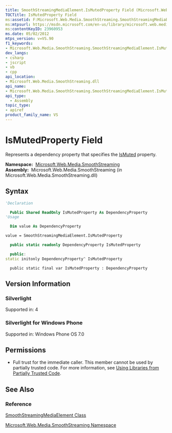 ```yaml
---
title: SmoothStreamingMediaElement.IsMutedProperty Field (Microsoft.Web.Media.SmoothStreaming)
TOCTitle: IsMutedProperty Field
ms:assetid: F:Microsoft.Web.Media.SmoothStreaming.SmoothStreamingMediaElement.IsMutedProperty
ms:mtpsurl: https://msdn.microsoft.com/en-us/library/microsoft.web.media.smoothstreaming.smoothstreamingmediaelement.ismutedproperty(v=VS.90)
ms:contentKeyID: 23960953
ms.date: 05/02/2012
mtps_version: v=VS.90
f1_keywords:
- Microsoft.Web.Media.SmoothStreaming.SmoothStreamingMediaElement.IsMutedProperty
dev_langs:
- csharp
- jscript
- vb
- cpp
api_location:
- Microsoft.Web.Media.SmoothStreaming.dll
api_name:
- Microsoft.Web.Media.SmoothStreaming.SmoothStreamingMediaElement.IsMutedProperty
api_type:
  - Assembly
topic_type:
- apiref
product_family_name: VS
---
```


# IsMutedProperty Field

Represents a dependency property that specifies the [IsMuted](smoothstreamingmediaelement-ismuted-property-microsoft-web-media-smoothstreaming_1.md) property.

**Namespace:**  [Microsoft.Web.Media.SmoothStreaming](microsoft-web-media-smoothstreaming-namespace_1.md)  
**Assembly:**  Microsoft.Web.Media.SmoothStreaming (in Microsoft.Web.Media.SmoothStreaming.dll)

## Syntax

```vb
'Declaration

  Public Shared ReadOnly IsMutedProperty As DependencyProperty
'Usage

  Dim value As DependencyProperty

value = SmoothStreamingMediaElement.IsMutedProperty
```

```csharp
  public static readonly DependencyProperty IsMutedProperty
```

```cpp
  public:
static initonly DependencyProperty^ IsMutedProperty
```

```jscript
  public static final var IsMutedProperty : DependencyProperty
```

## Version Information

### Silverlight

Supported in: 4  

### Silverlight for Windows Phone

Supported in: Windows Phone OS 7.0  

## Permissions

  - Full trust for the immediate caller. This member cannot be used by partially trusted code. For more information, see [Using Libraries from Partially Trusted Code](https://msdn.microsoft.com/library/8skskf63).

## See Also

### Reference

[SmoothStreamingMediaElement Class](smoothstreamingmediaelement-class-microsoft-web-media-smoothstreaming_1.md)

[Microsoft.Web.Media.SmoothStreaming Namespace](microsoft-web-media-smoothstreaming-namespace_1.md)

